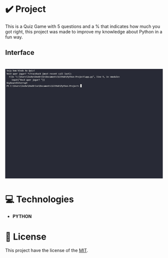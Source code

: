 # ✔️ Project
This is a Quiz Game with 5 questions and a % that indicates how much you got right, this project was made to improve my knowledge about Python in a fun way. 

## Interface 
<h1 align="center">
    <img alt="quiz_gif" title="quiz_GIF" src="github/quiz.gif">
</h1>

# 💻 Technologies
- **PYTHON**

# 📝 License
This project have the license of the [MIT](./LICENSE).
